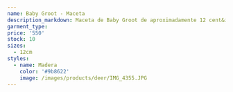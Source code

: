 ```yaml
---
name: Baby Groot - Maceta
description_markdown: Maceta de Baby Groot de aproximadamente 12 cent&iacute;metros de alto.
garment_type:
price: '550'
stock: 10
sizes:
  - 12cm
styles:
  - name: Madera
    color: '#9b8622'
    image: /images/products/deer/IMG_4355.JPG
---
```


